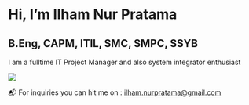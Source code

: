 # Hi, I’m Ilham Nur Pratama
## B.Eng, CAPM, ITIL, SMC, SMPC, SSYB
I am a fulltime IT Project Manager and also system integrator enthusiast

 <a  href="https://www.linkedin.com/in/ilham-nur/">
 <img src="https://img.shields.io/badge/LinkedIn-0077B5?style=for-the-badge&logo=linkedin&logoColor=white"/>
 </a> <br>

 :mailbox_with_mail: For inquiries you can hit me on : ilham.nurpratama@gmail.com
